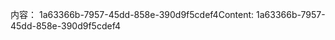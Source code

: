 <span data-ttu-id="e30e2-101">内容： 1a63366b-7957-45dd-858e-390d9f5cdef4</span><span class="sxs-lookup"><span data-stu-id="e30e2-101">Content: 1a63366b-7957-45dd-858e-390d9f5cdef4</span></span>